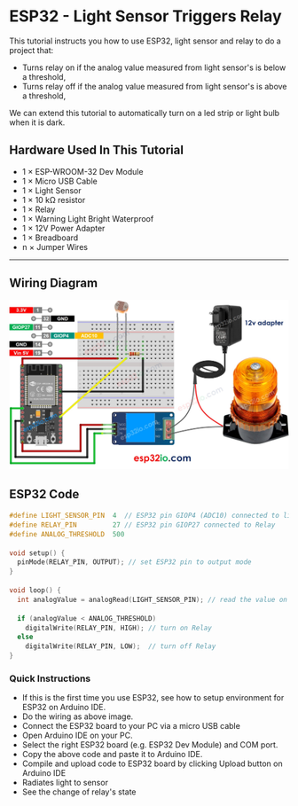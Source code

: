 # ESP32 - Light Sensor Triggers Relay

This tutorial instructs you how to use ESP32, light sensor and relay to do a project that:

  * Turns relay on if the analog value measured from light sensor's is below a threshold,
  * Turns relay off if the analog value measured from light sensor's is above a threshold,

We can extend this tutorial to automatically turn on a led strip or light bulb when it is dark.

## Hardware Used In This Tutorial

  * 1	×	ESP-WROOM-32 Dev Module	
  * 1	×	Micro USB Cable	
  * 1	×	Light Sensor	
  * 1	×	10 kΩ resistor	
  * 1	×	Relay	
  * 1	×	Warning Light Bright Waterproof	
  * 1	×	12V Power Adapter	
  * 1	×	Breadboard	
  * n	×	Jumper Wires

---

## Wiring Diagram

![](figs/fig_3_1.jpg)

## ESP32 Code

```c++
#define LIGHT_SENSOR_PIN  4  // ESP32 pin GIOP4 (ADC10) connected to light sensor
#define RELAY_PIN         27 // ESP32 pin GIOP27 connected to Relay
#define ANALOG_THRESHOLD  500

void setup() {
  pinMode(RELAY_PIN, OUTPUT); // set ESP32 pin to output mode
}

void loop() {
  int analogValue = analogRead(LIGHT_SENSOR_PIN); // read the value on analog pin

  if (analogValue < ANALOG_THRESHOLD)
    digitalWrite(RELAY_PIN, HIGH); // turn on Relay
  else
    digitalWrite(RELAY_PIN, LOW);  // turn off Relay
}

```

### Quick Instructions

  * If this is the first time you use ESP32, see how to setup environment for ESP32 on Arduino IDE.
  * Do the wiring as above image.
  * Connect the ESP32 board to your PC via a micro USB cable
  * Open Arduino IDE on your PC.
  * Select the right ESP32 board (e.g. ESP32 Dev Module) and COM port.
  * Copy the above code and paste it to Arduino IDE.
  * Compile and upload code to ESP32 board by clicking Upload button on Arduino IDE
  * Radiates light to sensor
  * See the change of relay's state